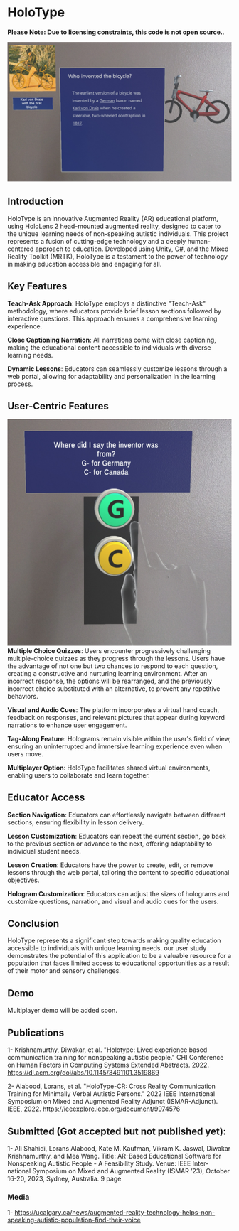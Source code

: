 # HoloType
<strong>Please Note: Due to licensing constraints, this code is not open source.</strong>.


![](https://github.com/Alishahidi1997/HoloType/blob/main/4-Lesson.jpg)

## Introduction

HoloType is an innovative Augmented Reality (AR) educational platform, using HoloLens 2 head-mounted augmented reality, designed to cater to the unique learning needs of non-speaking autistic individuals. This project represents a fusion of cutting-edge technology and a deeply human-centered approach to education. Developed using Unity, C#, and the Mixed Reality Toolkit (MRTK), HoloType is a testament to the power of technology in making education accessible and engaging for all.

## Key Features 


<strong>Teach-Ask Approach</strong>: HoloType employs a distinctive "Teach-Ask" methodology, where educators provide brief lesson sections followed by interactive questions. This approach ensures a comprehensive learning experience.

<strong>Close Captioning Narration</strong>: All narrations come with close captioning, making the educational content accessible to individuals with diverse learning needs.

<strong>Dynamic Lessons</strong>: Educators can seamlessly customize lessons through a web portal, allowing for adaptability and personalization in the learning process.

## User-Centric Features
![](https://github.com/Alishahidi1997/HoloType/blob/main/5-Comprehension-Hand.jpg)
<strong>Multiple Choice Quizzes</strong>: Users encounter progressively challenging multiple-choice quizzes as they progress through the lessons. Users have the advantage of not one but two chances to respond to each question, creating a constructive and nurturing learning environment. After an incorrect response, the options will be rearranged, and the previously incorrect choice substituted with an alternative, to prevent any repetitive behaviors.

<strong>Visual and Audio Cues</strong>: The platform incorporates a virtual hand coach, feedback on responses, and relevant pictures that appear during keyword narrations to enhance user engagement.

<strong>Tag-Along Feature</strong>: Holograms remain visible within the user's field of view, ensuring an uninterrupted and immersive learning experience even when users move.

<strong>Multiplayer Option</strong>: HoloType facilitates shared virtual environments, enabling users to collaborate and learn together.
## Educator Access
<strong>Section Navigation</strong>: Educators can effortlessly navigate between different sections, ensuring flexibility in lesson delivery.

<strong>Lesson Customization</strong>: Educators can repeat the current section, go back to the previous section or advance to the next, offering adaptability to individual student needs.

<strong>Lesson Creation</strong>: Educators have the power to create, edit, or remove lessons through the web portal, tailoring the content to specific educational objectives.

<strong>Hologram Customization</strong>: Educators can adjust the sizes of holograms and customize questions, narration, and visual and audio cues for the users.

## Conclusion
HoloType represents a significant step towards making quality education accessible to individuals with unique learning needs. our user study demonstrates the potential of this application to be a valuable resource for a population that faces limited access to educational opportunities as a result of their motor and sensory challenges.

## Demo 
Multiplayer demo will be added soon. 
## Publications 
1- Krishnamurthy, Diwakar, et al. "Holotype: Lived experience based communication training for nonspeaking autistic people." CHI Conference on Human Factors in Computing Systems Extended Abstracts. 2022. https://dl.acm.org/doi/abs/10.1145/3491101.3519869

2- Alabood, Lorans, et al. "HoloType-CR: Cross Reality Communication Training for Minimally Verbal Autistic Persons." 2022 IEEE International Symposium on Mixed and Augmented Reality Adjunct (ISMAR-Adjunct). IEEE, 2022. https://ieeexplore.ieee.org/document/9974576

## Submitted (Got accepted but not published yet): 
1- Ali Shahidi, Lorans Alabood, Kate M. Kaufman, Vikram K. Jaswal, Diwakar Krishnamurthy, and Mea Wang. Title: AR-Based Educational Software for Nonspeaking Autistic People - A Feasibility Study. Venue: IEEE Inter- national Symposium on Mixed and Augmented Reality (ISMAR ’23), October 16-20, 2023, Sydney, Australia. 9 page
### Media
1- https://ucalgary.ca/news/augmented-reality-technology-helps-non-speaking-autistic-population-find-their-voice
    
